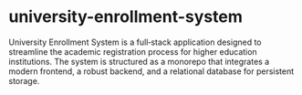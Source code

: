# university-enrollment-system
University Enrollment System is a full‑stack application designed to streamline the academic registration process for higher education institutions. The system is structured as a monorepo that integrates a modern frontend, a robust backend, and a relational database for persistent storage.
